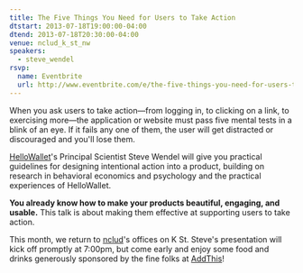 ```yaml
---
title: The Five Things You Need for Users to Take Action
dtstart: 2013-07-18T19:00:00-04:00
dtend: 2013-07-18T20:30:00-04:00
venue: nclud_k_st_nw
speakers:
  - steve_wendel
rsvp:
  name: Eventbrite
  url: http://www.eventbrite.com/e/the-five-things-you-need-for-users-to-take-action-tickets-7387310645
---
```


When you ask users to take action—from logging in, to clicking on a link, to exercising more—the application or website must pass five mental tests in a blink of an eye. If it fails any one of them, the user will get distracted or discouraged and you'll lose them.

[HelloWallet](http://www.hellowallet.com/)'s Principal Scientist Steve Wendel will give you practical guidelines for designing intentional action into a product, building on research in behavioral economics and psychology and the practical experiences of HelloWallet.

**You already know how to make your products beautiful, engaging, and usable.** This talk is about making them effective at supporting users to take action.

This month, we return to [nclud](http://nclud.com)'s offices on K St. Steve's presentation will kick off promptly at 7:00pm, but come early and enjoy some food and drinks generously sponsored by the fine folks at [AddThis](http://www.addthis.com/)!
